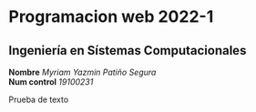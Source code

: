 # Programacion web 2022-1

## Ingeniería en Sístemas Computacionales 

**Nombre** *Myriam Yazmin Patiño Segura*  
**Num control** *19100231*  

Prueba de texto 